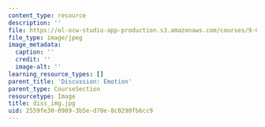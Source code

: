 ```yaml
---
content_type: resource
description: ''
file: https://ol-ocw-studio-app-production.s3.amazonaws.com/courses/9-00sc-introduction-to-psychology-fall-2011/2559fe3009893b5ed70e8c0290fb6cc9_diss_img.jpg
file_type: image/jpeg
image_metadata:
  caption: ''
  credit: ''
  image-alt: ''
learning_resource_types: []
parent_title: 'Discussion: Emotion'
parent_type: CourseSection
resourcetype: Image
title: diss_img.jpg
uid: 2559fe30-0989-3b5e-d70e-8c0290fb6cc9
---
```

